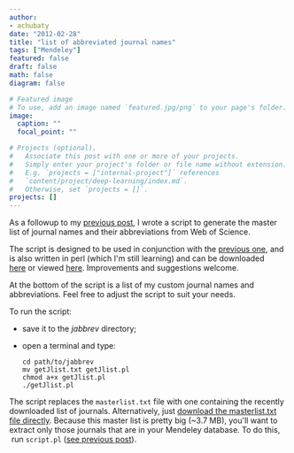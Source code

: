```yaml
---
author:
- achubaty
date: "2012-02-28"
title: "list of abbreviated journal names"
tags: ["Mendeley"]
featured: false
draft: false
math: false
diagram: false

# Featured image
# To use, add an image named `featured.jpg/png` to your page's folder.
image:
  caption: ""
  focal_point: ""

# Projects (optional).
#   Associate this post with one or more of your projects.
#   Simply enter your project's folder or file name without extension.
#   E.g. `projects = ["internal-project"]` references
#   `content/project/deep-learning/index.md`.
#   Otherwise, set `projects = []`.
projects: []
---
```


As a followup to my [previous post](/post/2012-02-09-abbreviated-journal-names-in-mendeley-updated), I wrote a script to generate the master list of journal names and their abbreviations from Web of Science.

The script is designed to be used in conjunction with the [previous one](/post/2012-02-09-abbreviated-journal-names-in-mendeley-updated), and is also written in perl (which I'm still learning) and can be downloaded [here](/uploads/2013/04/getJlist.txt) or viewed [here](http://pastebin.com/6tr7hec4). Improvements and suggestions welcome.

At the bottom of the script is a list of my custom journal names and abbreviations. Feel free to adjust the script to suit your needs.

To run the script:

- save it to the *jabbrev* directory;
- open a terminal and type:

    ```
    cd path/to/jabbrev
    mv getJlist.txt getJlist.pl
    chmod a+x getJlist.pl
    ./getJlist.pl
    ```

The script replaces the `masterlist.txt` file with one containing the recently downloaded list of journals. Alternatively, just [download the masterlist.txt file directly](/uploads/2013/04/masterlist.txt). Because this master list is pretty big (~3.7 MB), you'll want to extract only those journals that are in your Mendeley database. To do this,  run `script.pl` ([see previous post](/post/2012-02-09-abbreviated-journal-names-in-mendeley-updated)).

